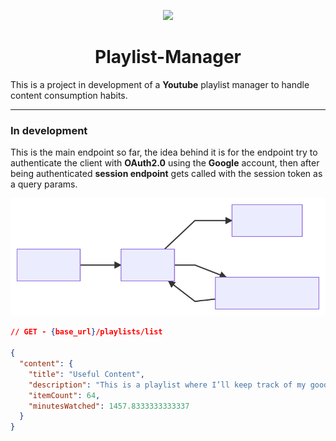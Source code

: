 <p align="center"> 
    <img src="./client/public/logo.svg">
    <h1 align="center">Playlist-Manager</h1>
</p>

This is a project in development of a **Youtube** playlist manager to handle content consumption habits.

---

### In development

This is the main endpoint so far, the idea behind it is for the endpoint try to authenticate the client with **OAuth2.0** using the **Google** account, then after being authenticated **session endpoint** gets called with the session token as a query params.

<p align="center">
<img src="./docs/graph.svg">
</p>

```json
// GET - {base_url}/playlists/list

{
  "content": {
    "title": "Useful Content",
    "description": "This is a playlist where I’ll keep track of my good content consumption habits",
    "itemCount": 64,
    "minutesWatched": 1457.8333333333337
  }
}
```
